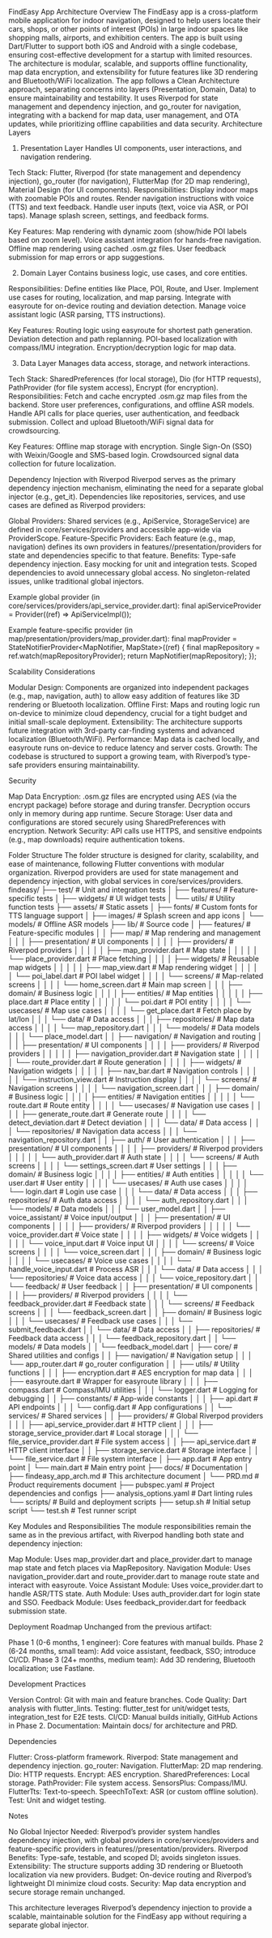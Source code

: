 FindEasy App Architecture
Overview
The FindEasy app is a cross-platform mobile application for indoor navigation, designed to help users locate their cars, shops, or other points of interest (POIs) in large indoor spaces like shopping malls, airports, and exhibition centers. The app is built using Dart/Flutter to support both iOS and Android with a single codebase, ensuring cost-effective development for a startup with limited resources. The architecture is modular, scalable, and supports offline functionality, map data encryption, and extensibility for future features like 3D rendering and Bluetooth/WiFi localization.
The app follows a Clean Architecture approach, separating concerns into layers (Presentation, Domain, Data) to ensure maintainability and testability. It uses Riverpod for state management and dependency injection, and go_router for navigation, integrating with a backend for map data, user management, and OTA updates, while prioritizing offline capabilities and data security.
Architecture Layers
1. Presentation Layer
Handles UI components, user interactions, and navigation rendering.

Tech Stack: Flutter, Riverpod (for state management and dependency injection), go_router (for navigation), FlutterMap (for 2D map rendering), Material Design (for UI components).
Responsibilities:
Display indoor maps with zoomable POIs and routes.
Render navigation instructions with voice (TTS) and text feedback.
Handle user inputs (text, voice via ASR, or POI taps).
Manage splash screen, settings, and feedback forms.


Key Features:
Map rendering with dynamic zoom (show/hide POI labels based on zoom level).
Voice assistant integration for hands-free navigation.
Offline map rendering using cached .osm.gz files.
User feedback submission for map errors or app suggestions.



2. Domain Layer
Contains business logic, use cases, and core entities.

Responsibilities:
Define entities like Place, POI, Route, and User.
Implement use cases for routing, localization, and map parsing.
Integrate with easyroute for on-device routing and deviation detection.
Manage voice assistant logic (ASR parsing, TTS instructions).


Key Features:
Routing logic using easyroute for shortest path generation.
Deviation detection and path replanning.
POI-based localization with compass/IMU integration.
Encryption/decryption logic for map data.



3. Data Layer
Manages data access, storage, and network interactions.

Tech Stack: SharedPreferences (for local storage), Dio (for HTTP requests), PathProvider (for file system access), Encrypt (for encryption).
Responsibilities:
Fetch and cache encrypted .osm.gz map files from the backend.
Store user preferences, configurations, and offline ASR models.
Handle API calls for place queries, user authentication, and feedback submission.
Collect and upload Bluetooth/WiFi signal data for crowdsourcing.


Key Features:
Offline map storage with encryption.
Single Sign-On (SSO) with Weixin/Google and SMS-based login.
Crowdsourced signal data collection for future localization.



Dependency Injection with Riverpod
Riverpod serves as the primary dependency injection mechanism, eliminating the need for a separate global injector (e.g., get_it). Dependencies like repositories, services, and use cases are defined as Riverpod providers:

Global Providers: Shared services (e.g., ApiService, StorageService) are defined in core/services/providers and accessible app-wide via ProviderScope.
Feature-Specific Providers: Each feature (e.g., map, navigation) defines its own providers in features/<feature>/presentation/providers for state and dependencies specific to that feature.
Benefits:
Type-safe dependency injection.
Easy mocking for unit and integration tests.
Scoped dependencies to avoid unnecessary global access.
No singleton-related issues, unlike traditional global injectors.



Example global provider (in core/services/providers/api_service_provider.dart):
final apiServiceProvider = Provider<ApiService>((ref) => ApiServiceImpl());

Example feature-specific provider (in map/presentation/providers/map_provider.dart):
final mapProvider = StateNotifierProvider<MapNotifier, MapState>((ref) {
  final mapRepository = ref.watch(mapRepositoryProvider);
  return MapNotifier(mapRepository);
});

Scalability Considerations

Modular Design: Components are organized into independent packages (e.g., map, navigation, auth) to allow easy addition of features like 3D rendering or Bluetooth localization.
Offline First: Maps and routing logic run on-device to minimize cloud dependency, crucial for a tight budget and initial small-scale deployment.
Extensibility: The architecture supports future integration with 3rd-party car-finding systems and advanced localization (Bluetooth/WiFi).
Performance: Map data is cached locally, and easyroute runs on-device to reduce latency and server costs.
Growth: The codebase is structured to support a growing team, with Riverpod’s type-safe providers ensuring maintainability.

Security

Map Data Encryption: .osm.gz files are encrypted using AES (via the encrypt package) before storage and during transfer. Decryption occurs only in memory during app runtime.
Secure Storage: User data and configurations are stored securely using SharedPreferences with encryption.
Network Security: API calls use HTTPS, and sensitive endpoints (e.g., map downloads) require authentication tokens.

Folder Structure
The folder structure is designed for clarity, scalability, and ease of maintenance, following Flutter conventions with modular organization. Riverpod providers are used for state management and dependency injection, with global services in core/services/providers.
findeasy/
├── test/                      # Unit and integration tests
│   ├── features/             # Feature-specific tests
│   ├── widgets/              # UI widget tests
│   └── utils/                # Utility function tests
├── assets/                    # Static assets
│   ├── fonts/                # Custom fonts for TTS language support
│   ├── images/               # Splash screen and app icons
│   └── models/               # Offline ASR models
├── lib/                       # Source code
│   ├── features/             # Feature-specific modules
│   │   ├── map/              # Map rendering and management
│   │   │   ├── presentation/ # UI components
│   │   │   │   ├── providers/ # Riverpod providers
│   │   │   │   │   ├── map_provider.dart # Map state
│   │   │   │   │   └── place_provider.dart # Place fetching
│   │   │   │   ├── widgets/  # Reusable map widgets
│   │   │   │   │   ├── map_view.dart # Map rendering widget
│   │   │   │   │   └── poi_label.dart # POI label widget
│   │   │   │   └── screens/  # Map-related screens
│   │   │   │       └── home_screen.dart # Main map screen
│   │   │   ├── domain/       # Business logic
│   │   │   │   ├── entities/ # Map entities
│   │   │   │   │   ├── place.dart # Place entity
│   │   │   │   │   └── poi.dart   # POI entity
│   │   │   │   └── usecases/ # Map use cases
│   │   │   │       └── get_place.dart # Fetch place by lat/lon
│   │   │   └── data/         # Data access
│   │   │       ├── repositories/ # Map data access
│   │   │       │   └── map_repository.dart
│   │   │       └── models/   # Data models
│   │   │           └── place_model.dart
│   │   ├── navigation/       # Navigation and routing
│   │   │   ├── presentation/ # UI components
│   │   │   │   ├── providers/ # Riverpod providers
│   │   │   │   │   ├── navigation_provider.dart # Navigation state
│   │   │   │   │   └── route_provider.dart # Route generation
│   │   │   │   ├── widgets/  # Navigation widgets
│   │   │   │   │   ├── nav_bar.dart # Navigation controls
│   │   │   │   │   └── instruction_view.dart # Instruction display
│   │   │   │   └── screens/  # Navigation screens
│   │   │   │       └── navigation_screen.dart
│   │   │   ├── domain/       # Business logic
│   │   │   │   ├── entities/ # Navigation entities
│   │   │   │   │   └── route.dart # Route entity
│   │   │   │   └── usecases/ # Navigation use cases
│   │   │   │       ├── generate_route.dart # Generate route
│   │   │   │       └── detect_deviation.dart # Detect deviation
│   │   │   └── data/         # Data access
│   │   │       └── repositories/ # Navigation data access
│   │   │           └── navigation_repository.dart
│   │   ├── auth/             # User authentication
│   │   │   ├── presentation/ # UI components
│   │   │   │   ├── providers/ # Riverpod providers
│   │   │   │   │   └── auth_provider.dart # Auth state
│   │   │   │   └── screens/  # Auth screens
│   │   │   │       └── settings_screen.dart # User settings
│   │   │   ├── domain/       # Business logic
│   │   │   │   ├── entities/ # Auth entities
│   │   │   │   │   └── user.dart # User entity
│   │   │   │   └── usecases/ # Auth use cases
│   │   │   │       └── login.dart # Login use case
│   │   │   └── data/         # Data access
│   │   │       ├── repositories/ # Auth data access
│   │   │       │   └── auth_repository.dart
│   │   │       └── models/   # Data models
│   │   │           └── user_model.dart
│   │   ├── voice_assistant/  # Voice input/output
│   │   │   ├── presentation/ # UI components
│   │   │   │   ├── providers/ # Riverpod providers
│   │   │   │   │   └── voice_provider.dart # Voice state
│   │   │   │   ├── widgets/  # Voice widgets
│   │   │   │   │   └── voice_input.dart # Voice input UI
│   │   │   │   └── screens/  # Voice screens
│   │   │   │       └── voice_screen.dart
│   │   │   ├── domain/       # Business logic
│   │   │   │   └── usecases/ # Voice use cases
│   │   │   │       └── handle_voice_input.dart # Process ASR
│   │   │   └── data/         # Data access
│   │   │       └── repositories/ # Voice data access
│   │   │           └── voice_repository.dart
│   │   └── feedback/         # User feedback
│   │       ├── presentation/ # UI components
│   │       │   ├── providers/ # Riverpod providers
│   │       │   │   └── feedback_provider.dart # Feedback state
│   │       │   └── screens/  # Feedback screens
│   │       │       └── feedback_screen.dart
│   │       ├── domain/       # Business logic
│   │       │   └── usecases/ # Feedback use cases
│   │       │       └── submit_feedback.dart
│   │       └── data/         # Data access
│   │           ├── repositories/ # Feedback data access
│   │           │   └── feedback_repository.dart
│   │           └── models/   # Data models
│   │               └── feedback_model.dart
│   ├── core/                 # Shared utilities and configs
│   │   ├── navigation/       # Navigation setup
│   │   │   └── app_router.dart # go_router configuration
│   │   ├── utils/            # Utility functions
│   │   │   ├── encryption.dart # AES encryption for map data
│   │   │   ├── easyroute.dart  # Wrapper for easyroute library
│   │   │   ├── compass.dart    # Compass/IMU utilities
│   │   │   └── logger.dart     # Logging for debugging
│   │   ├── constants/        # App-wide constants
│   │   │   ├── api.dart      # API endpoints
│   │   │   └── config.dart   # App configurations
│   │   └── services/         # Shared services
│   │       ├── providers/    # Global Riverpod providers
│   │       │   ├── api_service_provider.dart # HTTP client
│   │       │   ├── storage_service_provider.dart # Local storage
│   │       │   └── file_service_provider.dart # File system access
│   │       ├── api_service.dart # HTTP client interface
│   │       ├── storage_service.dart # Storage interface
│   │       └── file_service.dart # File system interface
│   ├── app.dart              # App entry point
│   └── main.dart             # Main entry point
├── docs/                     # Documentation
│   ├── findeasy_app_arch.md  # This architecture document
│   └── PRD.md                # Product requirements document
├── pubspec.yaml              # Project dependencies and configs
├── analysis_options.yaml     # Dart linting rules
└── scripts/                  # Build and deployment scripts
    ├── setup.sh              # Initial setup script
    └── test.sh               # Test runner script

Key Modules and Responsibilities
The module responsibilities remain the same as in the previous artifact, with Riverpod handling both state and dependency injection:

Map Module: Uses map_provider.dart and place_provider.dart to manage map state and fetch places via MapRepository.
Navigation Module: Uses navigation_provider.dart and route_provider.dart to manage route state and interact with easyroute.
Voice Assistant Module: Uses voice_provider.dart to handle ASR/TTS state.
Auth Module: Uses auth_provider.dart for login state and SSO.
Feedback Module: Uses feedback_provider.dart for feedback submission state.

Deployment Roadmap
Unchanged from the previous artifact:

Phase 1 (0-6 months, 1 engineer): Core features with manual builds.
Phase 2 (6-24 months, small team): Add voice assistant, feedback, SSO; introduce CI/CD.
Phase 3 (24+ months, medium team): Add 3D rendering, Bluetooth localization; use Fastlane.

Development Practices

Version Control: Git with main and feature branches.
Code Quality: Dart analysis with flutter_lints.
Testing: flutter_test for unit/widget tests, integration_test for E2E tests.
CI/CD: Manual builds initially, GitHub Actions in Phase 2.
Documentation: Maintain docs/ for architecture and PRD.

Dependencies

Flutter: Cross-platform framework.
Riverpod: State management and dependency injection.
go_router: Navigation.
FlutterMap: 2D map rendering.
Dio: HTTP requests.
Encrypt: AES encryption.
SharedPreferences: Local storage.
PathProvider: File system access.
SensorsPlus: Compass/IMU.
FlutterTts: Text-to-speech.
SpeechToText: ASR (or custom offline solution).
Test: Unit and widget testing.

Notes

No Global Injector Needed: Riverpod’s provider system handles dependency injection, with global providers in core/services/providers and feature-specific providers in features/<feature>/presentation/providers.
Riverpod Benefits: Type-safe, testable, and scoped DI; avoids singleton issues.
Extensibility: The structure supports adding 3D rendering or Bluetooth localization via new providers.
Budget: On-device routing and Riverpod’s lightweight DI minimize cloud costs.
Security: Map data encryption and secure storage remain unchanged.

This architecture leverages Riverpod’s dependency injection to provide a scalable, maintainable solution for the FindEasy app without requiring a separate global injector.